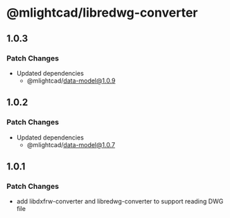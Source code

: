 # @mlightcad/libredwg-converter

## 1.0.3

### Patch Changes

- Updated dependencies
  - @mlightcad/data-model@1.0.9

## 1.0.2

### Patch Changes

- Updated dependencies
  - @mlightcad/data-model@1.0.7

## 1.0.1

### Patch Changes

- add libdxfrw-converter and libredwg-converter to support reading DWG file
